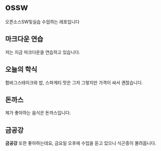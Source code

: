 # ossw
오픈소스SW및실습 수업하는 레포입니다

## 마크다운 연습
저는 지금 마크다운을 연습하고 있습니다.

## 오늘의 학식
함바그스테이크와 밥, 스파게티
맛은 그저 그렇지만 가격이 싸서 괜찮습니다.

## 돈까스
제가 좋아하는 음식은 돈까스입니다.

## 금공강
**금공강** 또한 좋아하는데요, 금요일 오후에 수업을 듣고 있으니 식곤증이 몰려옵니다.
